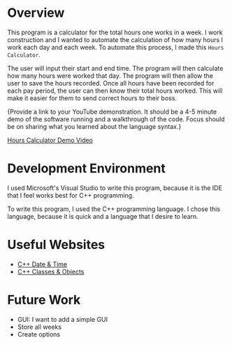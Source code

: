 # Overview

This program is a calculator for the total hours one works in a week. I work construction and I wanted to automate the calculation of how many hours I work each day and each week. To automate this process, I made this `Hours Calculator`.

The user will input their start and end time. The program will then calculate how many hours were worked that day. The program will then allow the user to save the hours recorded. Once all hours have been recorded for each pay period, the user can then know their total hours worked. This will make it easier for them to send correct hours to their boss.

{Provide a link to your YouTube demonstration. It should be a 4-5 minute demo of the software running and a walkthrough of the code. Focus should be on sharing what you learned about the language syntax.}

[Hours Calculator Demo Video](https://youtu.be/Pg93thWJKAk)

# Development Environment
I used Microsoft's Visual Studio to write this program, because it is the IDE that I feel works best for C++ programming.

To write this program, I used the C++ programming language. I chose this language, because it is quick and a language that I desire to learn.

# Useful Websites
- [C++ Date & Time](https://www.w3schools.com/cpp/cpp_date.asp)
- [C++ Classes & Objects](https://www.w3schools.com/cpp/cpp_classes.asp)

# Future Work
- GUI: I want to add a simple GUI
- Store all weeks
- Create options
